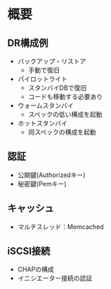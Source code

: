 # 概要

## DR構成例

- バックアップ・リストア
  - 手動で復旧
- パイロットライト
  - スタンバイDBで復旧
  - コードも移動する必要あり
- ウォームスタンバイ
  - スペックの低い構成を起動
- ホットスタンバイ
  - 同スペックの構成を起動

## 認証

- 公開鍵(Authorizedキー)
- 秘密鍵(Pemキー)

## キャッシュ

- マルチスレッド：Memcached

## iSCSI接続

- CHAPの構成
- イニシエーター接続の認証

